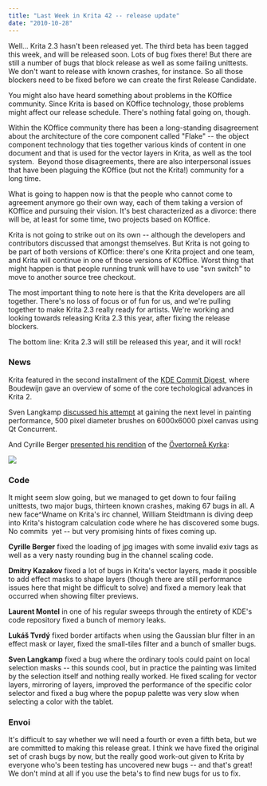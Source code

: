 ```yaml
---
title: "Last Week in Krita 42 -- release update"
date: "2010-10-28"
---
```


Well... Krita 2.3 hasn't been released yet. The third beta has been tagged this week, and will be released soon. Lots of bug fixes there! But there are still a number of bugs that block release as well as some failing unittests. We don't want to release with known crashes, for instance. So all those blockers need to be fixed before we can create the first Release Candidate.

You might also have heard something about problems in the KOffice community. Since Krita is based on KOffice technology, those problems might affect our release schedule. There's nothing fatal going on, though.

Within the KOffice community there has been a long-standing disagreement about the architecture of the core component called "Flake" -- the object component technology that ties together various kinds of content in one document and that is used for the vector layers in Krita, as well as the tool system.  Beyond those disagreements, there are also interpersonal issues that have been plaguing the KOffice (but not the Krita!) community for a long time.  

What is going to happen now is that the people who cannot come to agreement anymore go their own way, each of them taking a version of KOffice and pursuing their vision. It's best characterized as a divorce: there will be, at least for some time, two projects based on KOffice.  

Krita is not going to strike out on its own -- although the developers and contributors discussed that amongst themselves. But Krita is not going to be part of both versions of KOffice: there's one Krita project and one team, and Krita will continue in one of those versions of KOffice. Worst thing that might happen is that people running trunk will have to use "svn switch" to move to another source tree checkout.  

The most important thing to note here is that the Krita developers are all together. There's no loss of focus or of fun for us, and we're pulling together to make Krita 2.3 really ready for artists. We're working and looking towards releasing Krita 2.3 this year, after fixing the release blockers.  

The bottom line: Krita 2.3 will still be released this year, and it will rock!

### News

Krita featured in the second installment of the [KDE Commit Digest](http://commit-digest.org/issues/2010-10-17/), where Boudewijn gave an overview of some of the core techological advances in Krita 2.

Sven Langkamp [discussed his attempt](http://slangkamp.wordpress.com/2010/10/25/parallel-brush-mask-processing/) at gaining the next level in painting performance, 500 pixel diameter brushes on 6000x6000 pixel canvas using Qt Concurrent.

And Cyrille Berger [presented his rendition](http://forum.kde.org/viewtopic.php?f=138&t=91068&p=174772#p174772g) of the [Övertorneå Kyrka](http://www.overtorneaforsamling.se/index.php?option=com_content&view=article&id=48&Itemid=64):

![](https://krita.org/wp-content/uploads/2010/10/overtorneakyrka_700.png)  

  

### Code

It might seem slow going, but we managed to get down to four failing unittests, two major bugs, thirteen known crashes, making 67 bugs in all. A new face^Wname on Krita's irc channel, William Steidtmann is diving deep into Krita's histogram calculation code where he has discovered some bugs. No commits  yet -- but very promising hints of fixes coming up.  

**Cyrille Berger** fixed the loading of jpg images with some invalid exiv tags as well as a very nasty rounding bug in the channel scaling code.

**Dmitry Kazakov** fixed a lot of bugs in Krita's vector layers, made it possible to add effect masks to shape layers (though there are still performance issues here that might be difficult to solve) and fixed a memory leak that occurred when showing filter previews.

**Laurent Montel** in one of his regular sweeps through the entirety of KDE's code repository fixed a bunch of memory leaks.

**Lukáš Tvrdý** fixed border artifacts when using the Gaussian blur filter in an effect mask or layer, fixed the small-tiles filter and a bunch of smaller bugs.

**Sven Langkamp** fixed a bug where the ordinary tools could paint on local selection masks -- this sounds cool, but in practice the painting was limited by the selection itself and nothing really worked. He fixed scaling for vector layers, mirroring of layers, improved the performance of the specific color selector and fixed a bug where the popup palette was very slow when selecting a color with the tablet.

### Envoi

It's difficult to say whether we will need a fourth or even a fifth beta, but we are committed to making this release great. I think we have fixed the original set of crash bugs by now, but the really good work-out given to Krita by everyone who's been testing has uncovered new bugs -- and that's great! We don't mind at all if you use the beta's to find new bugs for us to fix.
